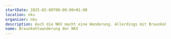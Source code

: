 ```yaml
---
startDate: 2025-02-08T00:00:00+01:00
location: nkv
organizer: nkv
description: Auch die NKV macht eine Wanderung. Allerdings mit Braunkohl.
name: Braunkohlwanderung der NKV
---
```

